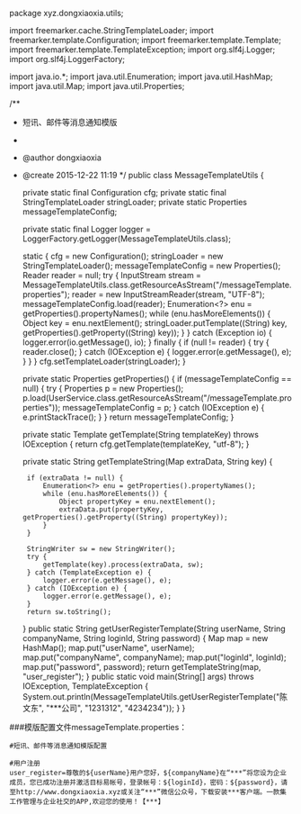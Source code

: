 package xyz.dongxiaoxia.utils;

import freemarker.cache.StringTemplateLoader;
import freemarker.template.Configuration;
import freemarker.template.Template;
import freemarker.template.TemplateException;
import org.slf4j.Logger;
import org.slf4j.LoggerFactory;

import java.io.*;
import java.util.Enumeration;
import java.util.HashMap;
import java.util.Map;
import java.util.Properties;

/**
 * 短讯、邮件等消息通知模版
 *
 * @author dongxiaoxia
 * @create 2015-12-22 11:19
 */
public class MessageTemplateUtils {

    private static final Configuration cfg;
    private static final StringTemplateLoader stringLoader;
    private static Properties messageTemplateConfig;

    private static final Logger logger = LoggerFactory.getLogger(MessageTemplateUtils.class);

    static {
        cfg = new Configuration();
        stringLoader = new StringTemplateLoader();
        messageTemplateConfig = new Properties();
        Reader reader = null;
        try {
            InputStream stream = MessageTemplateUtils.class.getResourceAsStream("/messageTemplate.properties");
            reader = new InputStreamReader(stream, "UTF-8");
            messageTemplateConfig.load(reader);
            Enumeration<?> enu = getProperties().propertyNames();
            while (enu.hasMoreElements()) {
                Object key = enu.nextElement();
                stringLoader.putTemplate((String) key, getProperties().getProperty((String) key));
            }
        } catch (Exception io) {
            logger.error(io.getMessage(), io);
        } finally {
            if (null != reader) {
                try {
                    reader.close();
                } catch (IOException e) {
                    logger.error(e.getMessage(), e);
                }
            }
        }
        cfg.setTemplateLoader(stringLoader);
    }

    private static Properties getProperties() {
        if (messageTemplateConfig == null) {
            try {
                Properties p = new Properties();
                p.load(UserService.class.getResourceAsStream("/messageTemplate.properties"));
                messageTemplateConfig = p;
            } catch (IOException e) {
                e.printStackTrace();
            }
        }
        return messageTemplateConfig;
    }

    private static Template getTemplate(String templateKey) throws IOException {
        return cfg.getTemplate(templateKey, "utf-8");
    }

    private static String getTemplateString(Map extraData, String key) {

        if (extraData != null) {
            Enumeration<?> enu = getProperties().propertyNames();
            while (enu.hasMoreElements()) {
                Object propertyKey = enu.nextElement();
                extraData.put(propertyKey, getProperties().getProperty((String) propertyKey));
            }
        }

        StringWriter sw = new StringWriter();
        try {
            getTemplate(key).process(extraData, sw);
        } catch (TemplateException e) {
            logger.error(e.getMessage(), e);
        } catch (IOException e) {
            logger.error(e.getMessage(), e);
        }
        return sw.toString();
    }
    public static String getUserRegisterTemplate(String userName, String companyName, String loginId, String password) {
        Map map = new HashMap();
        map.put("userName", userName);
        map.put("companyName", companyName);
        map.put("loginId", loginId);
        map.put("password", password);
        return getTemplateString(map, "user_register");
    }
    public static void main(String[] args) throws IOException, TemplateException {
        System.out.println(MessageTemplateUtils.getUserRegisterTemplate("陈文东", "***公司", "1231312", "4234234"));
    }
}


###模版配置文件messageTemplate.properties：
```
#短讯、邮件等消息通知模版配置

#用户注册
user_register=尊敬的${userName}用户您好，${companyName}在“***”将您设为企业成员，您已成功注册并激活目标易帐号，登录帐号：${loginId}，密码：${password}，请至http://www.dongxiaoxia.xyz或关注“***”微信公众号，下载安装***客户端。一款集工作管理与企业社交的APP,欢迎您的使用！【***】
```

